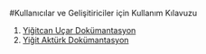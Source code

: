 #Kullanıcılar ve Gelişitiriciler için Kullanım Kılavuzu

1. [Yiğitcan Uçar Dokümantasyon](https://a-sinanyuksel.gitbook.io/gereksinimlerim/asim-sinan-yueksel/gelistirici-dokuemani)
2. [Yiğit Aktürk Dokümantasyon](https://a-sinanyuksel.gitbook.io/gereksinimlerim/asim-sinan-yueksel/gelistirici-dokuemani)
